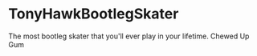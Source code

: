 # TonyHawkBootlegSkater
The most bootleg skater that you'll ever play in your lifetime.
Chewed Up Gum
